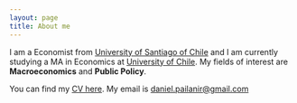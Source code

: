 ```yaml
---
layout: page
title: About me
---
```


I am a Economist from [University of Santiago of Chile](https://www.usach.cl/) and I am currently studying a MA in Economics at [University of Chile](https://www.postgradouchile.cl/programa/magister/magister-en-economia/). My fields of interest are **Macroeconomics** and **Public Policy**.

You can find my [CV here](../pdf/DanielPailanir-cv.pdf).
My email is daniel.pailanir@gmail.com
